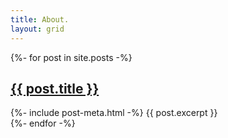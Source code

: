 ```yaml
---
title: About.
layout: grid
---
```


{%- for post in site.posts -%}
<div class="post-title borderl">
    <h2><a href="{{ post.url | relative_url }}">{{ post.title }}</a></h2>
    {%- include post-meta.html -%}
    {{ post.excerpt }}
</div>
{%- endfor -%}
